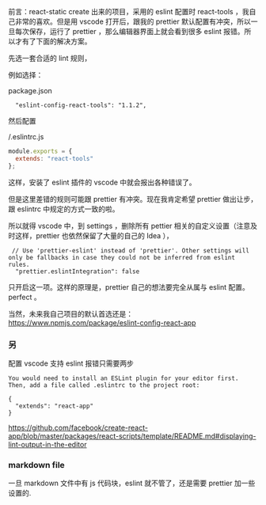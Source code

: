 前言：react-static create 出来的项目，采用的 eslint 配置时 react-tools ，我自己非常的喜欢。但是用 vscode 打开后，跟我的 prettier 默认配置有冲突，所以一旦每次保存，运行了 prettier ，那么编辑器界面上就会看到很多 eslint 报错。所以才有了下面的解决方案。

先选一套合适的 lint 规则，

例如选择：

package.json

```
  "eslint-config-react-tools": "1.1.2",
```

然后配置

/.eslintrc.js

```js
module.exports = {
  extends: "react-tools"
};
```

这样，安装了 eslint 插件的 vscode 中就会报出各种错误了。

但是这里差错的规则可能跟 prettier 有冲突。现在我肯定希望 prettier 做出让步，跟 eslintrc 中规定的方式一致的啦。

所以就得 vscode 中，到 settings ，删除所有 pettier 相关的自定义设置（注意及时这样，prettier 也依然保留了大量的自己的 Idea ），

```
 // Use 'prettier-eslint' instead of 'prettier'. Other settings will only be fallbacks in case they could not be inferred from eslint rules.
  "prettier.eslintIntegration": false
```

只开启这一项。这样的原理是，prettier 自己的想法要完全从属与 eslint 配置。perfect 。

当然，未来我自己项目的默认首选还是：https://www.npmjs.com/package/eslint-config-react-app

### 另

配置 vscode 支持 eslint 报错只需要两步

```
You would need to install an ESLint plugin for your editor first. Then, add a file called .eslintrc to the project root:

{
  "extends": "react-app"
}
```

https://github.com/facebook/create-react-app/blob/master/packages/react-scripts/template/README.md#displaying-lint-output-in-the-editor


### markdown file

一旦 markdown 文件中有 js 代码块，eslint 就不管了，还是需要 prettier
加一些设置的.
